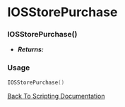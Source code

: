 # IOSStorePurchase

### IOSStorePurchase()
- ***Returns:*** 

### Usage

```Lua
IOSStorePurchase()
```


[Back To Scripting Documentation](../README.md)
